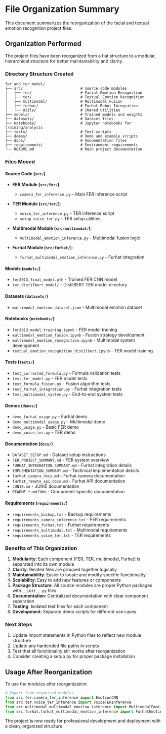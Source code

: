 # File Organization Summary

This document summarizes the reorganization of the facial and textual emotion recognition project files.

## Organization Performed

The project files have been reorganized from a flat structure to a modular, hierarchical structure for better maintainability and clarity.

### Directory Structure Created

```
fer_and_ter_model/
├── src/                          # Source code modules
│   ├── fer/                      # Facial Emotion Recognition
│   ├── ter/                      # Textual Emotion Recognition  
│   ├── multimodal/               # Multimodal Fusion
│   ├── furhat/                   # Furhat Robot Integration
│   └── utils/                    # Shared utilities
├── models/                       # Trained models and weights
├── datasets/                     # Dataset files
├── notebooks/                    # Jupyter notebooks for training/analysis
├── tests/                        # Test scripts
├── demos/                        # Demo and example scripts
├── docs/                         # Documentation files
├── requirements/                 # Environment requirements
└── README.md                     # Main project documentation
```

### Files Moved

#### Source Code (`src/`)
- **FER Module (`src/fer/`)**:
  - `camera_fer_inference.py` - Main FER inference script

- **TER Module (`src/ter/`)**:
  - `voice_ter_inference.py` - TER inference script
  - `setup_voice_ter.py` - TER setup utilities

- **Multimodal Module (`src/multimodal/`)**:
  - `multimodal_emotion_inference.py` - Multimodal fusion logic

- **Furhat Module (`src/furhat/`)**:
  - `furhat_multimodal_emotion_inference.py` - Furhat integration

#### Models (`models/`)
- `fer2013_final_model.pth` - Trained FER CNN model
- `ter_distilbert_model/` - DistilBERT TER model directory

#### Datasets (`datasets/`)
- `multimodal_emotion_dataset.json` - Multimodal emotion dataset

#### Notebooks (`notebooks/`)
- `fer2013_model_training.ipynb` - FER model training
- `multimodal_emotion_fusion.ipynb` - Fusion strategy development
- `multimodal_emotion_recognition.ipynb` - Multimodal system development
- `textual_emotion_recognition_distilbert.ipynb` - TER model training

#### Tests (`tests/`)
- `test_corrected_formula.py` - Formula validation tests
- `test_fer_model.py` - FER model tests
- `test_formula_fusion.py` - Fusion algorithm tests
- `test_furhat_integration.py` - Furhat integration tests
- `test_multimodal_system.py` - End-to-end system tests

#### Demos (`demos/`)
- `demo_furhat_usage.py` - Furhat demo
- `demo_multimodal_usage.py` - Multimodal demo
- `demo_usage.py` - Basic FER demo
- `demo_voice_ter.py` - TER demo

#### Documentation (`docs/`)
- `DATASET_SETUP.md` - Dataset setup instructions
- `FER_PROJECT_SUMMARY.md` - FER system overview
- `FURHAT_INTEGRATION_SUMMARY.md` - Furhat integration details
- `IMPLEMENTATION_SUMMARY.md` - Technical implementation details
- `furhat_camera_docs.md` - Furhat camera documentation
- `furhat_remote_api_docs.md` - Furhat API documentation
- `JUNIE.md` - JUNIE documentation
- `README_*.md` files - Component-specific documentation

#### Requirements (`requirements/`)
- `requirements_backup.txt` - Backup requirements
- `requirements_camera_inference.txt` - FER requirements
- `requirements_furhat.txt` - Furhat requirements
- `requirements_multimodal.txt` - Multimodal requirements
- `requirements_voice_ter.txt` - TER requirements

### Benefits of This Organization

1. **Modularity**: Each component (FER, TER, multimodal, Furhat) is separated into its own module
2. **Clarity**: Related files are grouped together logically
3. **Maintainability**: Easier to locate and modify specific functionality
4. **Scalability**: Easy to add new features or components
5. **Package Structure**: All source modules are proper Python packages with `__init__.py` files
6. **Documentation**: Centralized documentation with clear component separation
7. **Testing**: Isolated test files for each component
8. **Development**: Separate demo scripts for different use cases

### Next Steps

1. Update import statements in Python files to reflect new module structure
2. Update any hardcoded file paths in scripts
3. Test that all functionality still works after reorganization
4. Consider creating a setup.py for proper package installation

## Usage After Reorganization

To use the modules after reorganization:

```python
# Import from organized modules
from src.fer.camera_fer_inference import EmotionCNN
from src.ter.voice_ter_inference import VoiceTERInference
from src.multimodal.multimodal_emotion_inference import MultimodalEmotionInference
from src.furhat.furhat_multimodal_emotion_inference import FurhatEmotionSystem
```

The project is now ready for professional development and deployment with a clean, organized structure.

